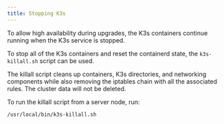 ```yaml
---
title: Stopping K3s
---
```



To allow high availability during upgrades, the K3s containers continue running when the K3s service is stopped.

To stop all of the K3s containers and reset the containerd state, the `k3s-killall.sh` script can be used.

The killall script cleans up containers, K3s directories, and networking components while also removing the iptables chain with all the associated rules. The cluster data will not be deleted.

To run the killall script from a server node, run:

```bash
/usr/local/bin/k3s-killall.sh
```